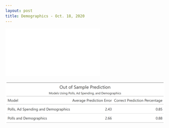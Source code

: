 ```yaml
---
layout: post
title: Demographics - Oct. 18, 2020
---
```



![picture](../images/star_test.html)

![picture](../images/poll_dem_spend_gt.png)